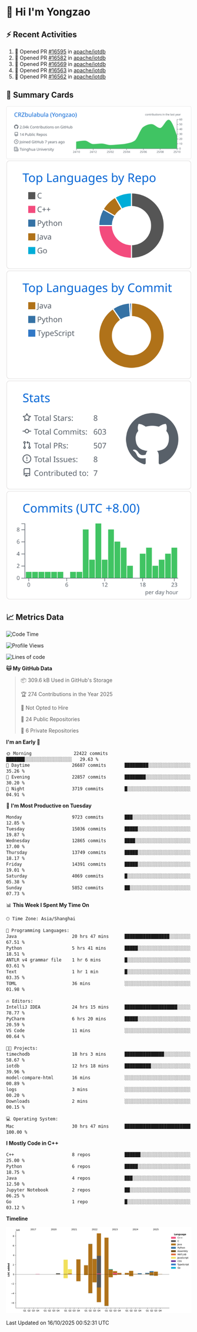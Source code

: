 # 👋 Hi I'm Yongzao

## ⚡ Recent Activities
<!--START_SECTION:activity-->
1. 💪 Opened PR [#16595](undefined) in [apache/iotdb](https://github.com/apache/iotdb)
2. 💪 Opened PR [#16582](undefined) in [apache/iotdb](https://github.com/apache/iotdb)
3. 💪 Opened PR [#16569](undefined) in [apache/iotdb](https://github.com/apache/iotdb)
4. 💪 Opened PR [#16563](undefined) in [apache/iotdb](https://github.com/apache/iotdb)
5. 💪 Opened PR [#16562](undefined) in [apache/iotdb](https://github.com/apache/iotdb)
<!--END_SECTION:activity-->

## 🎑 Summary Cards

[![](https://raw.githubusercontent.com/CRZbulabula/CRZbulabula/main/profile-summary-card-output/github/0-profile-details.svg)](https://github.com/vn7n24fzkq/github-profile-summary-cards)
[![](https://raw.githubusercontent.com/CRZbulabula/CRZbulabula/main/profile-summary-card-output/github/1-repos-per-language.svg)](https://github.com/vn7n24fzkq/github-profile-summary-cards) [![](https://raw.githubusercontent.com/CRZbulabula/CRZbulabula/main/profile-summary-card-output/github/2-most-commit-language.svg)](https://github.com/vn7n24fzkq/github-profile-summary-cards)
[![](https://raw.githubusercontent.com/CRZbulabula/CRZbulabula/main/profile-summary-card-output/github/3-stats.svg)](https://github.com/vn7n24fzkq/github-profile-summary-cards) [![](https://raw.githubusercontent.com/CRZbulabula/CRZbulabula/main/profile-summary-card-output/github/4-productive-time.svg)](https://github.com/vn7n24fzkq/github-profile-summary-cards)

## 📈 Metrics Data

<!--START_SECTION:waka-->
![Code Time](http://img.shields.io/badge/Code%20Time-1%2C331%20hrs%2040%20mins-blue)

![Profile Views](http://img.shields.io/badge/Profile%20Views-4-blue)

![Lines of code](https://img.shields.io/badge/From%20Hello%20World%20I%27ve%20Written-39.4%20million%20lines%20of%20code-blue)

**🐱 My GitHub Data** 

> 📦 309.6 kB Used in GitHub's Storage 
 > 
> 🏆 274 Contributions in the Year 2025
 > 
> 🚫 Not Opted to Hire
 > 
> 📜 24 Public Repositories 
 > 
> 🔑 6 Private Repositories 
 > 
**I'm an Early 🐤** 

```text
🌞 Morning                22422 commits       ███████░░░░░░░░░░░░░░░░░░   29.63 % 
🌆 Daytime                26687 commits       █████████░░░░░░░░░░░░░░░░   35.26 % 
🌃 Evening                22857 commits       ████████░░░░░░░░░░░░░░░░░   30.20 % 
🌙 Night                  3719 commits        █░░░░░░░░░░░░░░░░░░░░░░░░   04.91 % 
```
📅 **I'm Most Productive on Tuesday** 

```text
Monday                   9723 commits        ███░░░░░░░░░░░░░░░░░░░░░░   12.85 % 
Tuesday                  15036 commits       █████░░░░░░░░░░░░░░░░░░░░   19.87 % 
Wednesday                12865 commits       ████░░░░░░░░░░░░░░░░░░░░░   17.00 % 
Thursday                 13749 commits       █████░░░░░░░░░░░░░░░░░░░░   18.17 % 
Friday                   14391 commits       █████░░░░░░░░░░░░░░░░░░░░   19.01 % 
Saturday                 4069 commits        █░░░░░░░░░░░░░░░░░░░░░░░░   05.38 % 
Sunday                   5852 commits        ██░░░░░░░░░░░░░░░░░░░░░░░   07.73 % 
```


📊 **This Week I Spent My Time On** 

```text
🕑︎ Time Zone: Asia/Shanghai

💬 Programming Languages: 
Java                     20 hrs 47 mins      █████████████████░░░░░░░░   67.51 % 
Python                   5 hrs 41 mins       █████░░░░░░░░░░░░░░░░░░░░   18.51 % 
ANTLR v4 grammar file    1 hr 6 mins         █░░░░░░░░░░░░░░░░░░░░░░░░   03.61 % 
Text                     1 hr 1 min          █░░░░░░░░░░░░░░░░░░░░░░░░   03.35 % 
TOML                     36 mins             ░░░░░░░░░░░░░░░░░░░░░░░░░   01.98 % 

🔥 Editors: 
IntelliJ IDEA            24 hrs 15 mins      ████████████████████░░░░░   78.77 % 
PyCharm                  6 hrs 20 mins       █████░░░░░░░░░░░░░░░░░░░░   20.59 % 
VS Code                  11 mins             ░░░░░░░░░░░░░░░░░░░░░░░░░   00.64 % 

🐱‍💻 Projects: 
timechodb                18 hrs 3 mins       ███████████████░░░░░░░░░░   58.67 % 
iotdb                    12 hrs 18 mins      ██████████░░░░░░░░░░░░░░░   39.96 % 
model-compare-html       16 mins             ░░░░░░░░░░░░░░░░░░░░░░░░░   00.89 % 
logs                     3 mins              ░░░░░░░░░░░░░░░░░░░░░░░░░   00.20 % 
Downloads                2 mins              ░░░░░░░░░░░░░░░░░░░░░░░░░   00.15 % 

💻 Operating System: 
Mac                      30 hrs 47 mins      █████████████████████████   100.00 % 
```

**I Mostly Code in C++** 

```text
C++                      8 repos             ██████░░░░░░░░░░░░░░░░░░░   25.00 % 
Python                   6 repos             █████░░░░░░░░░░░░░░░░░░░░   18.75 % 
Java                     4 repos             ███░░░░░░░░░░░░░░░░░░░░░░   12.50 % 
Jupyter Notebook         2 repos             ██░░░░░░░░░░░░░░░░░░░░░░░   06.25 % 
Go                       1 repo              █░░░░░░░░░░░░░░░░░░░░░░░░   03.12 % 
```



**Timeline**

![Lines of Code chart](https://raw.githubusercontent.com/CRZbulabula/CRZbulabula/main/assets/bar_graph.png)


 Last Updated on 16/10/2025 00:52:31 UTC
<!--END_SECTION:waka-->

